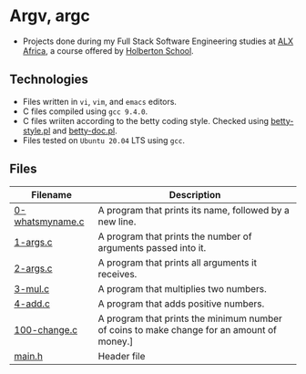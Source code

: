 # Argv, argc

- Projects done during my Full Stack Software Engineering studies at [ALX Africa](https://www.alxafrica.com/software-engineering-2022/), a course offered by [Holberton School](https://www.holbertonschool.com/).

## Technologies
- Files written in ```vi```, ```vim```, and ```emacs``` editors. 
- C files compiled using ```gcc 9.4.0```.
- C files wriiten according to the betty coding style. Checked using [betty-style.pl](https://github.com/holbertonschool/Betty/blob/master/betty-style.pl) and [betty-doc.pl](https://github.com/holbertonschool/Betty/blob/master/betty-doc.pl).
- Files tested on ```Ubuntu 20.04``` LTS using ```gcc```.

## Files

| Filename | Description |
| ---  | --- |
|[0-whatsmyname.c](0-whatsmyname.c)|A program that prints its name, followed by a new line.|
|[1-args.c](1-args.c)|A  program that prints the number of arguments passed into it.|
|[2-args.c](2-args.c)|A program that prints all arguments it receives.
|[3-mul.c](3-mul.c)|A  program that multiplies two numbers.|
|[4-add.c](4-add.c)|A program that adds positive numbers.|
|[100-change.c](100-change.c)|A program that prints the minimum number of coins to make change for an amount of money.]
|[main.h](main.h)|Header file|
